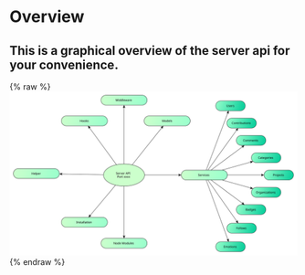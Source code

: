 # Overview

## This is a graphical overview of the server api for your convenience.

{% raw %}
<object data="../assets/overview_api3.svg" type="image/svg+xml">
![](../assets/overview_api3.svg)
</object>
{% endraw %}

